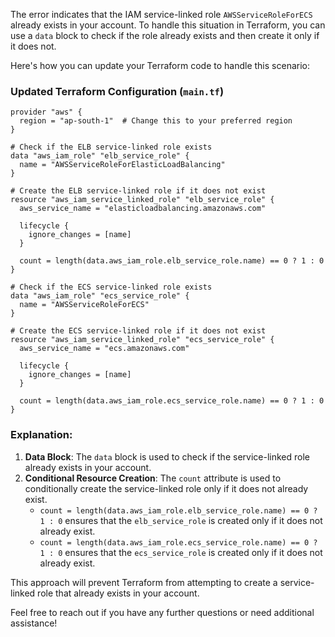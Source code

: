 The error indicates that the IAM service-linked role `AWSServiceRoleForECS` already exists in your account. To handle this situation in Terraform, you can use a `data` block to check if the role already exists and then create it only if it does not.

Here's how you can update your Terraform code to handle this scenario:

### Updated Terraform Configuration (`main.tf`)

```hcl
provider "aws" {
  region = "ap-south-1"  # Change this to your preferred region
}

# Check if the ELB service-linked role exists
data "aws_iam_role" "elb_service_role" {
  name = "AWSServiceRoleForElasticLoadBalancing"
}

# Create the ELB service-linked role if it does not exist
resource "aws_iam_service_linked_role" "elb_service_role" {
  aws_service_name = "elasticloadbalancing.amazonaws.com"

  lifecycle {
    ignore_changes = [name]
  }

  count = length(data.aws_iam_role.elb_service_role.name) == 0 ? 1 : 0
}

# Check if the ECS service-linked role exists
data "aws_iam_role" "ecs_service_role" {
  name = "AWSServiceRoleForECS"
}

# Create the ECS service-linked role if it does not exist
resource "aws_iam_service_linked_role" "ecs_service_role" {
  aws_service_name = "ecs.amazonaws.com"

  lifecycle {
    ignore_changes = [name]
  }

  count = length(data.aws_iam_role.ecs_service_role.name) == 0 ? 1 : 0
}
```

### Explanation:

1. **Data Block**: The `data` block is used to check if the service-linked role already exists in your account.
2. **Conditional Resource Creation**: The `count` attribute is used to conditionally create the service-linked role only if it does not already exist.
   - `count = length(data.aws_iam_role.elb_service_role.name) == 0 ? 1 : 0` ensures that the `elb_service_role` is created only if it does not already exist.
   - `count = length(data.aws_iam_role.ecs_service_role.name) == 0 ? 1 : 0` ensures that the `ecs_service_role` is created only if it does not already exist.

This approach will prevent Terraform from attempting to create a service-linked role that already exists in your account.

Feel free to reach out if you have any further questions or need additional assistance!